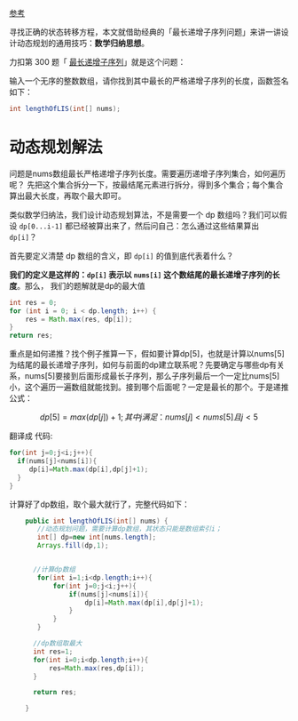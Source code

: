 [参考](https://labuladong.github.io/algo/3/25/70/)

寻找正确的状态转移方程，本文就借助经典的「最长递增子序列问题」来讲一讲设计动态规划的通用技巧：**数学归纳思想**。

力扣第 300 题「 [最长递增子序列](https://leetcode.cn/problems/longest-increasing-subsequence/)」就是这个问题：

输入一个无序的整数数组，请你找到其中最长的严格递增子序列的长度，函数签名如下：

```java
int lengthOfLIS(int[] nums);
```

# 动态规划解法

问题是nums数组最长严格递增子序列长度。需要遍历递增子序列集合，如何遍历呢？ 先把这个集合拆分一下，按最结尾元素进行拆分，得到多个集合；每个集合算出最大长度，再取个最大即可。



类似数学归纳法，我们设计动态规划算法，不是需要一个 dp 数组吗？我们可以假设 `dp[0...i-1]` 都已经被算出来了，然后问自己：怎么通过这些结果算出 `dp[i]`？

首先要定义清楚 dp 数组的含义，即 `dp[i]` 的值到底代表着什么？

**我们的定义是这样的：`dp[i]` 表示以 `nums[i]` 这个数结尾的最长递增子序列的长度**。那么， 我们的题解就是dp的最大值

```java
int res = 0;
for (int i = 0; i < dp.length; i++) {
    res = Math.max(res, dp[i]);
}
return res;

```

重点是如何递推？找个例子推算一下，假如要计算dp[5]，也就是计算以nums[5]为结尾的最长递增子序列，如何与前面的dp建立联系呢？先要确定与哪些dp有关系，nums[5]要接到后面形成最长子序列，那么子序列最后一个一定比nums[5]小，这个遍历一遍数组就能找到。接到哪个后面呢？一定是最长的那个。于是递推公式：

$$dp[5]=max(dp[j])+1;  其中j满足：nums[j]<nums[5]且j<5$$

翻译成 代码:

```java
for(int j=0;j<i;j++){
  if(nums[j]<nums[i]){
     dp[i]=Math.max(dp[i],dp[j]+1);
  }
}
```

计算好了dp数组，取个最大就行了，完整代码如下：

```java
    public int lengthOfLIS(int[] nums) {
       //动态规划问题，需要计算dp数组，其状态只能是数组索引i；
       int[] dp=new int[nums.length];
       Arrays.fill(dp,1);


      //计算dp数组
       for(int i=1;i<dp.length;i++){
           for(int j=0;j<i;j++){
               if(nums[j]<nums[i]){
                   dp[i]=Math.max(dp[i],dp[j]+1);
               }
           }
       }

      //dp数组取最大
      int res=1;
      for(int i=0;i<dp.length;i++){
          res=Math.max(res,dp[i]);
      }

      return res;

    }
```



​        

